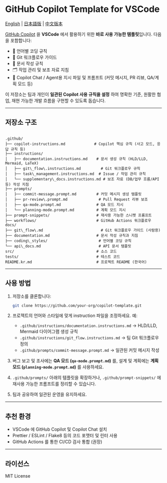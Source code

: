 # GitHub Copilot Template for VSCode

[English](./README.md) | [日本語版](./README.ja.md) | [中文版本](./README.zh.md)

[GitHub Copilot](https://docs.github.com/copilot) 을 **VSCode** 에서 활용하기 위한 **바로 사용 가능한 템플릿**입니다. 다음을 포함합니다:

* 📐 언어별 코딩 규칙
* 🌱 Git 워크플로우 가이드
* 📄 문서 작성 규칙
* 🗂️ 작업 관리 및 보조 자료 지침
* 🤖 Copilot Chat / Agent용 지시 파일 및 프롬프트 (커밋 메시지, PR 리뷰, QA/계획 모드 등)

이 저장소는 팀과 개인이 **일관된 Copilot 사용 규칙을 설정** 하여 명확한 기준, 원활한 협업, 재현 가능한 개발 흐름을 구현할 수 있도록 돕습니다.

---

## 저장소 구조

```

.github/
├── copilot-instructions.md             # Copilot 핵심 규칙 (사고 모드, 응답 규칙 등)
├── instructions/
│   ├── documentation.instructions.md    # 문서 생성 규칙 (HLD/LLD, Mermaid, LaTeX)
│   ├── git\_flow\.instructions.md         # Git 워크플로우 규칙
│   ├── task\_management.instructions.md  # Issue / 작업 관리 규칙
│   └── supplementary\_docs.instructions.md # 보조 자료 (DB/업무 흐름/API 등) 작성 지침
├── prompts/
│   ├── commit-message.prompt.md         # 커밋 메시지 생성 템플릿
│   ├── pr-review\.prompt.md              # Pull Request 리뷰 보조
│   ├── qa-mode.prompt.md                # QA 모드 지시
│   └── planning-mode.prompt.md          # 계획 모드 지시
├── prompt-snippets/                     # 재사용 가능한 스니펫 프롬프트
├── workflows/                           # GitHub Actions 워크플로우
docs/
├── git\_flow\.md                          # Git 워크플로우 가이드 (사람용)
├── documentation.md                     # 문서 작성 규칙과 지침
├── coding\_styles/                       # 언어별 코딩 규칙
└── api\_docs.md                          # API 문서 템플릿
src/                                     # 소스 코드
tests/                                   # 테스트 코드
README.kr.md                             # 프로젝트 README (한국어)

````

---

## 사용 방법

1. 저장소를 클론합니다:

   ```bash
   git clone https://github.com/your-org/copilot-template.git
   ```

2. 프로젝트의 언어와 스타일에 맞게 instruction 파일을 조정하세요.
   예:

   * `.github/instructions/documentation.instructions.md` → HLD/LLD, Mermaid 다이어그램 생성 규칙
   * `.github/instructions/git_flow.instructions.md` → 팀 Git 워크플로우 정의
   * `.github/prompts/commit-message.prompt.md` → 일관된 커밋 메시지 작성

3. 버그 보고 및 조사에는 **QA 모드 (`qa-mode.prompt.md`)** 를,
   설계 및 계획에는 **계획 모드 (`planning-mode.prompt.md`)** 를 사용하세요.

4. `.github/prompts/` 아래의 템플릿을 확장하거나, `.github/prompt-snippets/` 에 재사용 가능한 프롬프트를 정리할 수 있습니다.

5. 팀과 공유하여 일관된 운영을 유지하세요.

---

## 추천 환경

* VSCode 에 GitHub Copilot 및 Copilot Chat 설치
* Prettier / ESLint / Flake8 등의 코드 포맷터 및 린터 사용
* GitHub Actions 를 통한 CI/CD 검사 통합 (권장)

---

## 라이선스

MIT License
